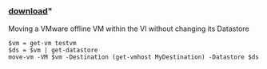 ﻿---
pid:            812
parent:         0
children:       
poster:         Patrick
title:          
date:           2009-01-19 03:38:27
format:         posh
---

# 

### [download](812.ps1)"

Moving a VMware offline VM within the VI without changing its Datastore

```posh
$vm = get-vm testvm
$ds = $vm | get-datastore
move-vm -VM $vm -Destination (get-vmhost MyDestination) -Datastore $ds
```
